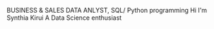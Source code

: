 BUSINESS & SALES DATA ANLYST, SQL/ Python programming
Hi I'm Synthia Kirui
A Data Science enthusiast



<!---
KiruiS25/KiruiS25 is a ✨ special ✨ repository because its `README.md` (this file) appears on your GitHub profile.
You can click the Preview link to take a look at your changes.
--->
